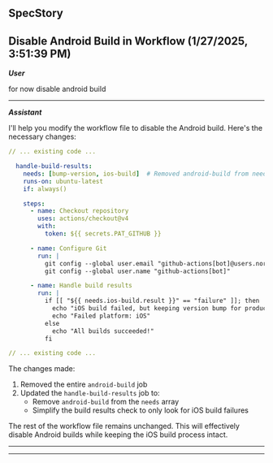 ## SpecStory

## Disable Android Build in Workflow (1/27/2025, 3:51:39 PM)

_**User**_

for now disable android build

---

_**Assistant**_

I'll help you modify the workflow file to disable the Android build. Here's the necessary changes:

```yaml:.github/workflows/deploy-preview.yml
// ... existing code ...

  handle-build-results:
    needs: [bump-version, ios-build]  # Removed android-build from needs
    runs-on: ubuntu-latest
    if: always()

    steps:
      - name: Checkout repository
        uses: actions/checkout@v4
        with:
          token: ${{ secrets.PAT_GITHUB }}

      - name: Configure Git
        run: |
          git config --global user.email "github-actions[bot]@users.noreply.github.com"
          git config --global user.name "github-actions[bot]"

      - name: Handle build results
        run: |
          if [[ "${{ needs.ios-build.result }}" == "failure" ]]; then
            echo "iOS build failed, but keeping version bump for production tracking"
            echo "Failed platform: iOS"
          else
            echo "All builds succeeded!"
          fi

// ... existing code ...
```

The changes made:
1. Removed the entire `android-build` job
2. Updated the `handle-build-results` job to:
   - Remove `android-build` from the `needs` array
   - Simplify the build results check to only look for iOS build failures
   
The rest of the workflow file remains unchanged. This will effectively disable Android builds while keeping the iOS build process intact.

---



---


